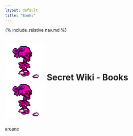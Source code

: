 ```yaml
---
layout: default
title: "Books"
---
```


{% include_relative nav.md  %}

# ![tooltip](/misc_images/walkinggrapple.gif) Secret Wiki - Books![tooltip](/misc_images/walkinggrapple.gif)

[arcane](books/arcane.md)
